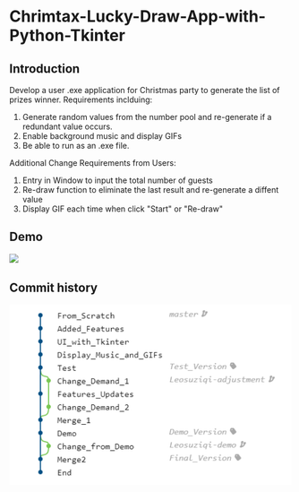 # Chrimtax-Lucky-Draw-App-with-Python-Tkinter
## Introduction
Develop a user .exe application for Christmas party to generate the list of prizes winner. Requirements inclduing:
1. Generate random values from the number pool and re-generate if a redundant value occurs.
2. Enable background music and display GIFs
3. Be able to run as an .exe file.

Additional Change Requirements from Users:
1. Entry in Window to input the total number of guests
2. Re-draw function to eliminate the last result and re-generate a diffent value
3. Display GIF each time when click "Start" or "Re-draw"

## Demo 
![](lucky.gif?raw=true)

## Commit history
![](Commit%20History.png?raw=true)
